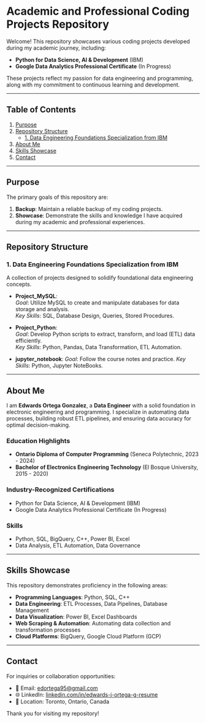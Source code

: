# Academic and Professional Coding Projects Repository

Welcome! This repository showcases various coding projects developed during my academic journey, including:  
- **Python for Data Science, AI & Development** (IBM)  
- **Google Data Analytics Professional Certificate** (In Progress)

These projects reflect my passion for data engineering and programming, along with my commitment to continuous learning and development.

---

## Table of Contents
1. [Purpose](#purpose)  
2. [Repository Structure](#repository-structure)  
   - [1. Data Engineering Foundations Specialization from IBM](#data-engineering-foundations-specialization-from-ibm)
3. [About Me](#about-me)
4. [Skills Showcase](#skills-showcase)
5. [Contact](#contact)

---

## Purpose
The primary goals of this repository are:  
1. **Backup**: Maintain a reliable backup of my coding projects.  
2. **Showcase**: Demonstrate the skills and knowledge I have acquired during my academic and professional experiences.

---

## Repository Structure

### 1. **Data Engineering Foundations Specialization from IBM**
A collection of projects designed to solidify foundational data engineering concepts.

- **Project_MySQL**:  
  *Goal*: Utilize MySQL to create and manipulate databases for data storage and analysis.  
  *Key Skills*: SQL, Database Design, Queries, Stored Procedures.  

- **Project_Python**:  
  *Goal*: Develop Python scripts to extract, transform, and load (ETL) data efficiently.  
  *Key Skills*: Python, Pandas, Data Transformation, ETL Automation.

- **jupyter_notebook**:
  *Goal*: Follow the course notes and practice.
  *Key Skills*: Python, Jupyter NoteBooks.

---

## About Me

I am **Edwards Ortega Gonzalez**, a **Data Engineer** with a solid foundation in electronic engineering and programming. I specialize in automating data processes, building robust ETL pipelines, and ensuring data accuracy for optimal decision-making.

### Education Highlights
- **Ontario Diploma of Computer Programming** (Seneca Polytechnic, 2023 - 2024)  
- **Bachelor of Electronics Engineering Technology** (El Bosque University, 2015 - 2020)  

### Industry-Recognized Certifications
- Python for Data Science, AI & Development (IBM)  
- Google Data Analytics Professional Certificate (In Progress)

### Skills
- Python, SQL, BigQuery, C++, Power BI, Excel  
- Data Analysis, ETL Automation, Data Governance  

---

## Skills Showcase
This repository demonstrates proficiency in the following areas:

- **Programming Languages**: Python, SQL, C++  
- **Data Engineering**: ETL Processes, Data Pipelines, Database Management  
- **Data Visualization**: Power BI, Excel Dashboards  
- **Web Scraping & Automation**: Automating data collection and transformation processes  
- **Cloud Platforms**: BigQuery, Google Cloud Platform (GCP)

---

## Contact
For inquiries or collaboration opportunities:  
- 📧 Email: edortega95@gmail.com  
- 🌐 LinkedIn: [linkedin.com/in/edwards-j-ortega-g-resume](https://linkedin.com/in/edwards-j-ortega-g-resume)  
- 📍 Location: Toronto, Ontario, Canada  

Thank you for visiting my repository!